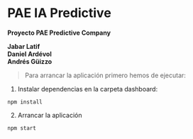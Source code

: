 # PAE IA Predictive

**Proyecto PAE Predictive Company**  

**Jabar Latif**  
**Daniel Ardévol**  
**Andrés Güizzo**  

> Para arrancar la aplicación primero hemos de ejecutar: 

1. Instalar dependencias en la carpeta dashboard:
```
npm install  
```
2. Arrancar la aplicación  
```
npm start
```

